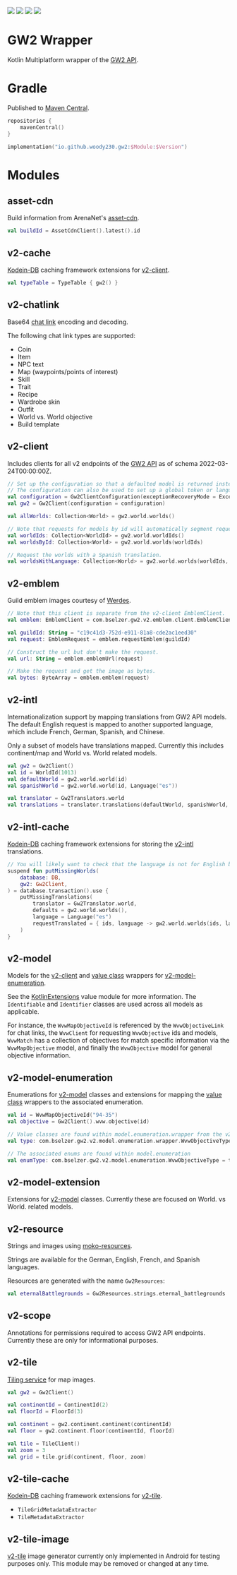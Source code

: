 ![](https://img.shields.io/badge/targets-Android%2FJVM-informational)
![](https://img.shields.io/github/v/release/Woody230/GW2Wrapper)
[![](https://img.shields.io/maven-central/v/io.github.woody230.gw2/v2-client)](https://search.maven.org/search?q=io.github.woody230.gw2)
![](https://img.shields.io/github/license/Woody230/GW2Wrapper)

# GW2 Wrapper

Kotlin Multiplatform wrapper of the [GW2 API](https://wiki.guildwars2.com/wiki/API:Main).

# Gradle
Published to [Maven Central](https://search.maven.org/search?q=io.github.woody230.gw2).

```kotlin
repositories {
    mavenCentral()
}
```

```kotlin
implementation("io.github.woody230.gw2:$Module:$Version")
```

# Modules

## asset-cdn
Build information from ArenaNet's [asset-cdn](http://assetcdn.101.arenanetworks.com/latest/101).

```kotlin
val buildId = AssetCdnClient().latest().id
```

## v2-cache
[Kodein-DB](https://github.com/Kodein-Framework/Kodein-DB) caching framework extensions for [v2-client](#v2-client).

```kotlin
val typeTable = TypeTable { gw2() }
```

## v2-chatlink
Base64 [chat link](https://wiki.guildwars2.com/wiki/Chat_link_format) encoding and decoding.

The following chat link types are supported:
* Coin
* Item
* NPC text
* Map (waypoints/points of interest)
* Skill
* Trait
* Recipe
* Wardrobe skin
* Outfit
* World vs. World objective
* Build template

## v2-client
Includes clients for all v2 endpoints of the [GW2 API](https://wiki.guildwars2.com/wiki/API:Main) as of schema 2022-03-24T00:00:00Z.

```kotlin
// Set up the configuration so that a defaulted model is returned instead of throwing an exception when errors occur.
// The configuration can also be used to set up a global token or language.
val configuration = Gw2ClientConfiguration(exceptionRecoveryMode = ExceptionRecoveryMode.DEFAULT)
val gw2 = Gw2Client(configuration = configuration)

val allWorlds: Collection<World> = gw2.world.worlds()

// Note that requests for models by id will automatically segment requests based on the configured page size, which by default set to the maximum value of 200.
val worldIds: Collection<WorldId> = gw2.world.worldIds()
val worldsById: Collection<World> = gw2.world.worlds(worldIds)

// Request the worlds with a Spanish translation.
val worldsWithLanguage: Collection<World> = gw2.world.worlds(worldIds, Language("es"))
```

## v2-emblem
Guild emblem images courtesy of [Werdes](https://emblem.werdes.net/). 

```kotlin
// Note that this client is separate from the v2-client EmblemClient.
val emblem: EmblemClient = com.bselzer.gw2.v2.emblem.client.EmblemClient()

val guildId: String = "c19c41d3-752d-e911-81a8-cde2ac1eed30"
val request: EmblemRequest = emblem.requestEmblem(guildId)

// Construct the url but don't make the request.
val url: String = emblem.emblemUrl(request)

// Make the request and get the image as bytes.
val bytes: ByteArray = emblem.emblem(request)
```

## v2-intl
 Internationalization support by mapping translations from GW2 API models. The default English request is mapped to another supported language, which include French, German, Spanish, and Chinese. 

 Only a subset of models have translations mapped. Currently this includes continent/map and World vs. World related models.

 ```kotlin
 val gw2 = Gw2Client()
 val id = WorldId(1013)
 val defaultWorld = gw2.world.world(id)
 val spanishWorld = gw2.world.world(id, Language("es"))

 val translator = Gw2Translators.world
 val translations = translator.translations(defaultWorld, spanishWorld, "es")
 ```

 ## v2-intl-cache
[Kodein-DB](https://github.com/Kodein-Framework/Kodein-DB) caching framework extensions for storing the [v2-intl](#v2-intl) translations.

```kotlin
// You will likely want to check that the language is not for English before trying to request translations.
suspend fun putMissingWorlds(
    database: DB, 
    gw2: Gw2Client,
) = database.transaction().use {
    putMissingTranslations(
        translator = Gw2Translator.world,
        defaults = gw2.world.worlds(),
        language = Language("es")
        requestTranslated = { ids, language -> gw2.world.worlds(ids, language) }
    )
}
```

## v2-model
Models for the [v2-client](#v2-client) and [value class](https://kotlinlang.org/docs/inline-classes.html) wrappers for [v2-model-enumeration](#v2-model-enumeration). 

See the [KotlinExtensions](https://github.com/Woody230/KotlinExtensions) value module for more information. The `Identifiable` and `Identifier` classes are used across all models as applicable. 

For instance, the `WvwMapObjectiveId` is referenced by the `WvwObjectiveLink` for chat links, the `WvwClient` for requesting `WvwObjective` ids and models, `WvwMatch` has a collection of objectives for match specific information via the `WvwMapObjective` model, and finally the `WvwObjective` model for general objective information.

## v2-model-enumeration
Enumerations for [v2-model](#v2-model) classes and extensions for mapping the [value class](https://kotlinlang.org/docs/inline-classes.html) wrappers to the associated enumeration.

```kotlin
val id = WvwMapObjectiveId("94-35")
val objective = Gw2Client().wvw.objective(id)

// Value classes are found within model.enumeration.wrapper from the v2-model module
val type: com.bselzer.gw2.v2.model.enumeration.wrapper.WvwObjectiveType = objective.type

// The associated enums are found within model.enumeration
val enumType: com.bselzer.gw2.v2.model.enumeration.WvwObjectiveType = type.decodeOrNull()
```

## v2-model-extension
Extensions for [v2-model](#v2-model) classes. Currently these are focused on World. vs World. related models.

## v2-resource
Strings and images using [moko-resources](https://github.com/icerockdev/moko-resources). 

Strings are available for the German, English, French, and Spanish languages.

Resources are generated with the name `Gw2Resources`:
```kotlin
val eternalBattlegrounds = Gw2Resources.strings.eternal_battlegrounds
```

## v2-scope
Annotations for permissions required to access GW2 API endpoints.
Currently these are only for informational purposes.

## v2-tile
[Tiling service](https://wiki.guildwars2.com/wiki/API:Tile_service) for map images.

```kotlin
val gw2 = Gw2Client()

val continentId = ContinentId(2)
val floorId = FloorId(3)

val continent = gw2.continent.continent(continentId)
val floor = gw2.continent.floor(continentId, floorId)

val tile = TileClient()
val zoom = 3
val grid = tile.grid(continent, floor, zoom)
```

## v2-tile-cache
[Kodein-DB](https://github.com/Kodein-Framework/Kodein-DB) caching framework extensions for [v2-tile](#v2-tile).

* `TileGridMetadataExtractor`
* `TileMetadataExtractor`

## v2-tile-image
[v2-tile](#v2-tile) image generator currently only implemented in Android for testing purposes only. This module may be removed or changed at any time.